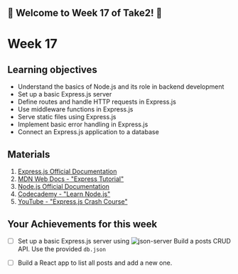 ## 🚀 Welcome to Week 17 of Take2! 🚀

# Week 17

## Learning objectives

- Understand the basics of Node.js and its role in backend development
- Set up a basic Express.js server
- Define routes and handle HTTP requests in Express.js
- Use middleware functions in Express.js
- Serve static files using Express.js
- Implement basic error handling in Express.js
- Connect an Express.js application to a database

## Materials

1. [Express.js Official Documentation](https://expressjs.com/)
1. [MDN Web Docs - "Express Tutorial"](https://developer.mozilla.org/en-US/docs/Learn/Server-side/Express_Nodejs)
1. [Node.js Official Documentation](https://nodejs.org/en/docs/)
1. [Codecademy - "Learn Node.js"](https://www.codecademy.com/learn/learn-node-js)
1. [YouTube - "Express.js Crash Course"](https://www.youtube.com/watch?v=L72fhGm1tfE)

## Your Achievements for this week

- [ ] Set up a basic Express.js server using ![json-server](https://github.com/typicode/json-server)
  Build a posts CRUD API. Use the provided `db.json`
- [ ] Build a React app to list all posts and add a new one.

